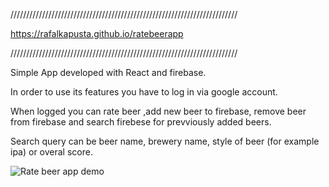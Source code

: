 ////////////////////////////////////////////////////////////////////////

https://rafalkapusta.github.io/ratebeerapp 

////////////////////////////////////////////////////////////////////////

Simple App developed with React and firebase. 

In order to use its features you have to log in via google account.

When logged you can rate beer ,add new beer to firebase, remove beer from firebase
and search firebese for prevviously added beers.

Search query can be beer name, brewery name, style of beer (for example ipa) or overal score.

![Rate beer app demo](rateBeer.gif)